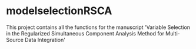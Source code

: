 # modelselectionRSCA

This project contains all the functions for the manuscript 'Variable Selection in the Regularized Simultaneous
Component Analysis Method for Multi-Source Data Integration' 

